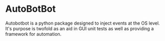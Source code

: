 # AutoBotBot
Autobotbot is a python package designed to inject events at the OS level.  It's purpose is twofold as an aid in GUI unit tests as well as providing a framework for automation.
